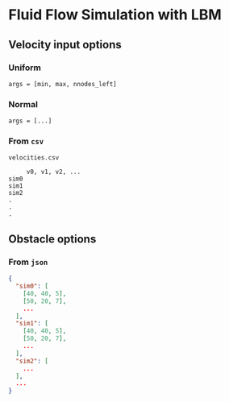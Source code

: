 # Fluid Flow Simulation with LBM 
## Velocity input options
### Uniform
`args = [min, max, nnodes_left]`
### Normal
`args = [...]`
### From `csv`
`velocities.csv`
```
     v0, v1, v2, ...
sim0
sim1
sim2
.
.
.
```

## Obstacle options
### From `json`
```json
{
  "sim0": [
    [40, 40, 5],
    [50, 20, 7],
    ...
  ],
  "sim1": [
    [40, 40, 5],
    [50, 20, 7],
    ...
  ],
  "sim2": [
    ...
  ],
  ...
}
```